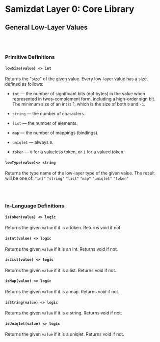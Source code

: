 Samizdat Layer 0: Core Library
==============================

General Low-Layer Values
------------------------

<br><br>
### Primitive Definitions

#### `lowSize(value) <> int`

Returns the "size" of the given value. Every low-layer value has
a size, defined as follows:

* `int` &mdash; the number of significant bits (not bytes) in
  the value when represented in twos-complement form, including a
  high-order sign bit. The minimum size of an int is 1, which
  is the size of both `0` and `-1`.

* `string` &mdash; the number of characters.

* `list` &mdash; the number of elements.

* `map` &mdash; the number of mappings (bindings).

* `uniqlet` &mdash; always `0`.

* `token` &mdash; `0` for a valueless token, or `1` for a
  valued token.

#### `lowType(value)<> string`

Returns the type name of the low-layer type of the given value. The
result will be one of: `"int"` `"string"` `"list"` `"map"`
`"uniqlet"` `"token"`


<br><br>
### In-Language Definitions

#### `isToken(value) <> logic`

Returns the given `value` if it is a token. Returns void if not.

#### `isInt(value) <> logic`

Returns the given `value` if it is an int. Returns void if not.

#### `isList(value) <> logic`

Returns the given `value` if it is a list. Returns void if not.

#### `isMap(value) <> logic`

Returns the given `value` if it is a map. Returns void if not.

#### `isString(value) <> logic`

Returns the given `value` if it is a string. Returns void if not.

#### `isUniqlet(value) <> logic`

Returns the given `value` if it is a uniqlet. Returns void if not.
